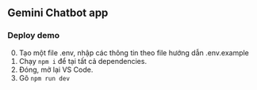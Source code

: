 ## Gemini Chatbot app

### Deploy demo
0. Tạo một file .env, nhập các thông tin theo file hướng dẫn .env.example
1. Chạy `npm i` để tại tất cả dependencies.
2. Đóng, mở lại VS Code.
3. Gõ `npm run dev`

